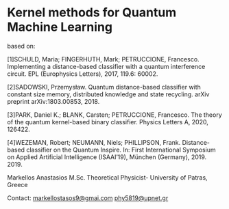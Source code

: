 # Kernel methods for Quantum Machine Learning
based on:

[1]SCHULD, Maria; FINGERHUTH, Mark; PETRUCCIONE, Francesco. Implementing a distance-based classifier with a quantum interference circuit. EPL (Europhysics Letters), 2017, 119.6: 60002.

[2]SADOWSKI, Przemysław. Quantum distance-based classifier with constant size memory, distributed knowledge and state recycling. arXiv preprint arXiv:1803.00853, 2018.

[3]PARK, Daniel K.; BLANK, Carsten; PETRUCCIONE, Francesco. The theory of the quantum kernel-based binary classifier. Physics Letters A, 2020, 126422.

[4]WEZEMAN, Robert; NEUMANN, Niels; PHILLIPSON, Frank. Distance-based classifier on the Quantum Inspire. In: First International Symposium on Applied Artificial Intelligence (ISAAI’19), München (Germany), 2019. 2019.



Markellos Anastasios M.Sc. Theoretical Physicist- University of Patras, Greece


Contact: markellostasos9@gmai.com   phy5819@upnet.gr

